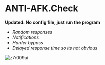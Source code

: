 # ANTI-AFK.Check
**Updated: No config file, just run the program**

+ *Random responses*
+ *Notifications*
+ *Harder bypass*
+ *Delayed response time so its not obvious*


![z7r009ui](https://user-images.githubusercontent.com/60816095/117824170-4b5e6400-b27f-11eb-8bf6-37888237a9ed.gif)
